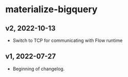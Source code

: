 # materialize-bigquery

## v2, 2022-10-13
- Switch to TCP for communicating with Flow runtime

## v1, 2022-07-27
- Beginning of changelog.

